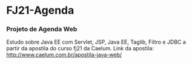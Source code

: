 # FJ21-Agenda
### Projeto de Agenda Web ####
Estudo sobre Java EE com Servlet, JSP, Java EE, Taglib, Filtro e JDBC a partir da apostila do curso fj21 da Caelum.
Link da apostila: http://www.caelum.com.br/apostila-java-web/
